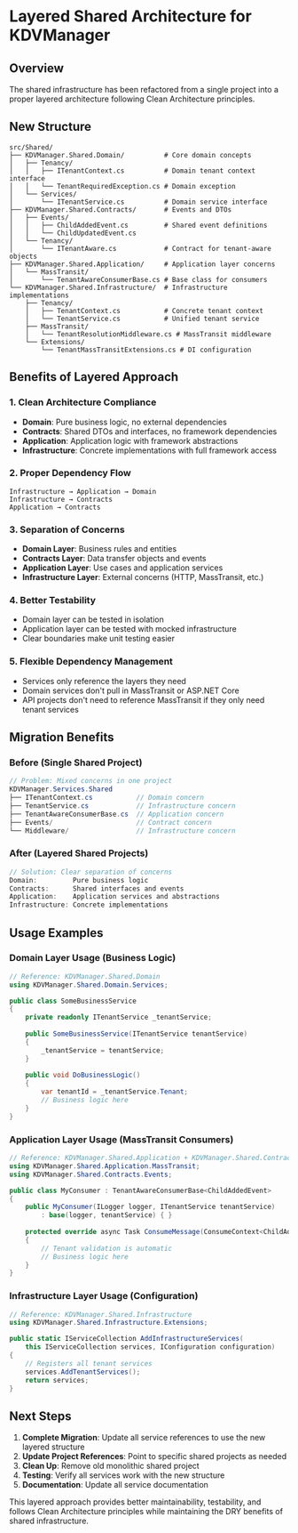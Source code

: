 # Layered Shared Architecture for KDVManager

## Overview

The shared infrastructure has been refactored from a single project into a proper layered architecture following Clean Architecture principles.

## New Structure

```
src/Shared/
├── KDVManager.Shared.Domain/          # Core domain concepts
│   ├── Tenancy/
│   │   ├── ITenantContext.cs          # Domain tenant context interface
│   │   └── TenantRequiredException.cs # Domain exception
│   └── Services/
│       └── ITenantService.cs          # Domain service interface
├── KDVManager.Shared.Contracts/       # Events and DTOs
│   ├── Events/
│   │   ├── ChildAddedEvent.cs         # Shared event definitions
│   │   └── ChildUpdatedEvent.cs
│   └── Tenancy/
│       └── ITenantAware.cs            # Contract for tenant-aware objects
├── KDVManager.Shared.Application/     # Application layer concerns
│   └── MassTransit/
│       └── TenantAwareConsumerBase.cs # Base class for consumers
└── KDVManager.Shared.Infrastructure/  # Infrastructure implementations
    ├── Tenancy/
    │   ├── TenantContext.cs           # Concrete tenant context
    │   └── TenantService.cs           # Unified tenant service
    ├── MassTransit/
    │   └── TenantResolutionMiddleware.cs # MassTransit middleware
    └── Extensions/
        └── TenantMassTransitExtensions.cs # DI configuration
```

## Benefits of Layered Approach

### 1. **Clean Architecture Compliance**
- **Domain**: Pure business logic, no external dependencies
- **Contracts**: Shared DTOs and interfaces, no framework dependencies
- **Application**: Application logic with framework abstractions
- **Infrastructure**: Concrete implementations with full framework access

### 2. **Proper Dependency Flow**
```
Infrastructure → Application → Domain
Infrastructure → Contracts
Application → Contracts
```

### 3. **Separation of Concerns**
- **Domain Layer**: Business rules and entities
- **Contracts Layer**: Data transfer objects and events
- **Application Layer**: Use cases and application services
- **Infrastructure Layer**: External concerns (HTTP, MassTransit, etc.)

### 4. **Better Testability**
- Domain layer can be tested in isolation
- Application layer can be tested with mocked infrastructure
- Clear boundaries make unit testing easier

### 5. **Flexible Dependency Management**
- Services only reference the layers they need
- Domain services don't pull in MassTransit or ASP.NET Core
- API projects don't need to reference MassTransit if they only need tenant services

## Migration Benefits

### Before (Single Shared Project)
```csharp
// Problem: Mixed concerns in one project
KDVManager.Services.Shared
├── ITenantContext.cs           // Domain concern
├── TenantService.cs            // Infrastructure concern
├── TenantAwareConsumerBase.cs  // Application concern
├── Events/                     // Contract concern
└── Middleware/                 // Infrastructure concern
```

### After (Layered Shared Projects)
```csharp
// Solution: Clear separation of concerns
Domain:         Pure business logic
Contracts:      Shared interfaces and events
Application:    Application services and abstractions
Infrastructure: Concrete implementations
```

## Usage Examples

### Domain Layer Usage (Business Logic)
```csharp
// Reference: KDVManager.Shared.Domain
using KDVManager.Shared.Domain.Services;

public class SomeBusinessService
{
    private readonly ITenantService _tenantService;
    
    public SomeBusinessService(ITenantService tenantService)
    {
        _tenantService = tenantService;
    }
    
    public void DoBusinessLogic()
    {
        var tenantId = _tenantService.Tenant;
        // Business logic here
    }
}
```

### Application Layer Usage (MassTransit Consumers)
```csharp
// Reference: KDVManager.Shared.Application + KDVManager.Shared.Contracts
using KDVManager.Shared.Application.MassTransit;
using KDVManager.Shared.Contracts.Events;

public class MyConsumer : TenantAwareConsumerBase<ChildAddedEvent>
{
    public MyConsumer(ILogger logger, ITenantService tenantService) 
        : base(logger, tenantService) { }
        
    protected override async Task ConsumeMessage(ConsumeContext<ChildAddedEvent> context)
    {
        // Tenant validation is automatic
        // Business logic here
    }
}
```

### Infrastructure Layer Usage (Configuration)
```csharp
// Reference: KDVManager.Shared.Infrastructure
using KDVManager.Shared.Infrastructure.Extensions;

public static IServiceCollection AddInfrastructureServices(
    this IServiceCollection services, IConfiguration configuration)
{
    // Registers all tenant services
    services.AddTenantServices();
    return services;
}
```

## Next Steps

1. **Complete Migration**: Update all service references to use the new layered structure
2. **Update Project References**: Point to specific shared projects as needed
3. **Clean Up**: Remove old monolithic shared project
4. **Testing**: Verify all services work with the new structure
5. **Documentation**: Update all service documentation

This layered approach provides better maintainability, testability, and follows Clean Architecture principles while maintaining the DRY benefits of shared infrastructure.
